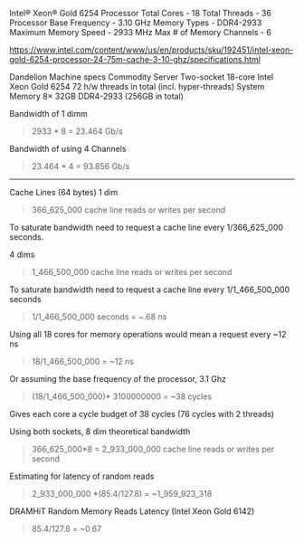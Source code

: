 Intel® Xeon® Gold 6254 Processor
    Total Cores - 18
    Total Threads - 36
    Processor Base Frequency - 3.10 GHz
    Memory Types - DDR4-2933
    Maximum Memory Speed - 2933 MHz
    Max # of Memory Channels - 6 

https://www.intel.com/content/www/us/en/products/sku/192451/intel-xeon-gold-6254-processor-24-75m-cache-3-10-ghz/specifications.html

Dandelion Machine specs
    Commodity Server Two-socket 18-core Intel Xeon Gold 6254
    72 h/w threads in total (incl. hyper-threads)
    System Memory 8× 32GB DDR4-2933 (256GB in total)

Bandwidth of 1 dimm
> 2933 * 8 = 23.464 Gb/s

Bandwidth of using 4 Channels
> 23.464 * 4 = 93.856 Gb/s

---
Cache Lines (64 bytes)
1 dim
> 366_625_000 cache line reads or writes per second

To saturate bandwidth need to request a cache line every 1/366_625_000 seconds. 

4 dims
> 1_466_500_000 cache line reads or writes per second

To saturate bandwidth need to request a cache line every 1/1_466_500_000 seconds 
> 1/1_466_500_000 seconds = ~.68 ns

Using all 18 cores for memory operations would mean a request every ~12 ns
> 18/1_466_500_000 = ~12 ns

Or assuming the base frequency of the processor, 3.1 Ghz 
> (18/1_466_500_000)* 3100000000 = ~38 cycles

Gives each core a cycle budget of 38 cycles (76 cycles with 2 threads)

Using both sockets, 8 dim theoretical bandwidth
> 366_625_000*8 = 2_933_000_000 cache line reads or writes per second

Estimating for latency of random reads
> 2_933_000_000 *(85.4/127.8) = ~1_959_923_318

DRAMHiT Random Memory Reads Latency (Intel Xeon Gold 6142)
> 85.4/127.8 = ~0.67
